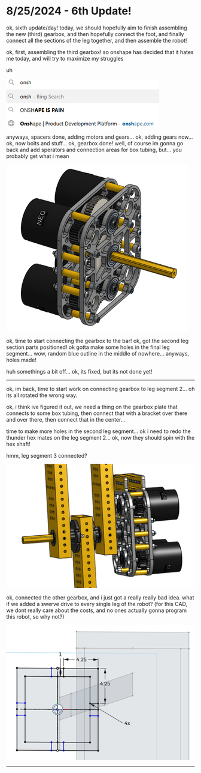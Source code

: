# 8/25/2024 - 6th Update!

ok, sixth update/day! today, we should hopefully aim to finish assembling the new (third) gearbox, and then hopefully connect the foot, and finally connect all the sections of the leg together, and then assemble the robot!

ok, first, assembling the third gearbox! so onshape has decided that it hates me today, and will try to maximize my struggles

uh

![uh](</updatelogs/images/082024/08252024 - 1.png>)

anyways, spacers done, adding motors and gears... ok, adding gears now... ok, now bolts and stuff... ok, gearbox done! well, of course im gonna go back and add sperators and connection areas for box tubing, but... you probably get what i mean

![alt text](</updatelogs/images/082024/08252024 - 2.png>)

ok, time to start connecting the gearbox to the bar! ok, got the second leg section parts positioned! ok gotta make some holes in the final leg segment... wow, random blue outline in the middle of nowhere... anyways, holes made!

huh somethings a bit off... ok, its fixed, but its not done yet!

---

ok, im back, time to start work on connecting gearbox to leg segment 2... oh its all rotated the wrong way.

ok, i think ive figured it out, we need a thing on the gearbox plate that connects to some box tubing, then connect that with a bracket over there and over there, then connect that in the center...

time to make more holes in the second leg segment... ok i need to redo the thunder hex mates on the leg segment 2... ok, now they should spin with the hex shaft!

hmm, leg segment 3 connected?

![hmm](</updatelogs/images/082024/08252024 - 3.png>)

ok, connected the other gearbox, and i just got a really really bad idea. what if we added a swerve drive to every single leg of the robot? (for this CAD, we dont really care about the costs, and no ones actually gonna program this robot, so why not?)

![uh oh](</updatelogs/images/082024/08252024 - 4.png>)

---